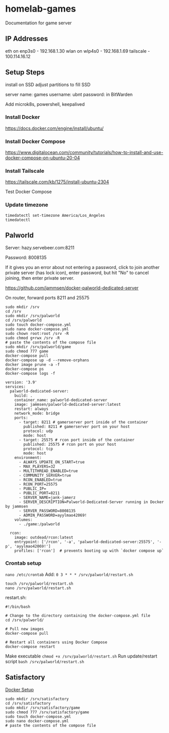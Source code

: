 # homelab-games
Documentation for game server

## IP Addresses
eth on enp3s0 - 192.168.1.30
wlan on wlp4s0 - 192.168.1.69
tailscale - 100.114.16.12

## Setup Steps
install on SSD
adjust partitions to fill SSD

server name: games
username: ubnt
password: in BitWarden

Add microk8s, powershell, keepalived

### Install Docker
https://docs.docker.com/engine/install/ubuntu/

### Install Docker Compose
https://www.digitalocean.com/community/tutorials/how-to-install-and-use-docker-compose-on-ubuntu-20-04

### Install Tailscale
https://tailscale.com/kb/1275/install-ubuntu-2304

Test Docker Compose

### Update timezone
```
timedatectl set-timezone America/Los_Angeles
timedatectl
```

## Palworld
Server: hazy.servebeer.com:8211

Password: 8008135

If it gives you an error about not entering a password, click to join another private server (has lock icon), enter password, but hit "No" to cancel joining, then enter private server.

https://github.com/jammsen/docker-palworld-dedicated-server

On router, forward ports 8211 and 25575

```
sudo mkdir /srv
cd /srv
sudo mkdir /srv/palworld
cd /srv/palworld
sudo touch docker-compose.yml
sudo nano docker-compose.yml
sudo chown root:root /srv -R
sudo chmod g+rwx /srv -R
# paste the contents of the compose file
sudo mkdir /srv/palworld/game
sudo chmod 777 game
docker-compose pull
docker-compose up -d --remove-orphans
docker image prune -a -f
docker-compose ps
docker-compose logs -f
```

```
version: '3.9'
services:
  palworld-dedicated-server:
    build: .
    container_name: palworld-dedicated-server
    image: jammsen/palworld-dedicated-server:latest
    restart: always
    network_mode: bridge
    ports:
      - target: 8211 # gamerserver port inside of the container
        published: 8211 # gamerserver port on your host
        protocol: udp
        mode: host
      - target: 25575 # rcon port inside of the container
        published: 25575 # rcon port on your host
        protocol: tcp
        mode: host
    environment:
      - ALWAYS_UPDATE_ON_START=true
      - MAX_PLAYERS=32
      - MULTITHREAD_ENABLED=true
      - COMMUNITY_SERVER=true
      - RCON_ENABLED=true
      - RCON_PORT=25575
      - PUBLIC_IP=
      - PUBLIC_PORT=8211
      - SERVER_NAME=jank-jamerz
      - SERVER_DESCRIPTION=Palworld-Dedicated-Server running in Docker by jammsen
      - SERVER_PASSWORD=8008135
      - ADMIN_PASSWORD=ayylmao42069!
    volumes:
      - ./game:/palworld

  rcon:
    image: outdead/rcon:latest
    entrypoint: ['/rcon', '-a', 'palworld-dedicated-server:25575', '-p', 'ayylmao42069!']
    profiles: ['rcon']  # prevents booting up with `docker compose up`
```

### Crontab setup
`nano /etc/crontab`
Add: `0 3 * * * /srv/palworld/restart.sh`
```
touch /srv/palworld/restart.sh
nano /srv/palworld/restart.sh
```
restart.sh:
```
#!/bin/bash

# Change to the directory containing the docker-compose.yml file
cd /srv/palworld/

# Pull new images
docker-compose pull

# Restart all containers using Docker Compose
docker-compose restart
```

Make executable
`chmod +x /srv/palworld/restart.sh`
Run update/restart script
`bash /srv/palworld/restart.sh`

## Satisfactory
[Docker Setup](https://hub.docker.com/r/wolveix/satisfactory-server)
```
sudo mkdir /srv/satisfactory
cd /srv/satisfactory
sudo mkdir /srv/satisfactory/game
sudo chmod 777 /srv/satisfactory/game
sudo touch docker-compose.yml
sudo nano docker-compose.yml
# paste the contents of the compose file

```
